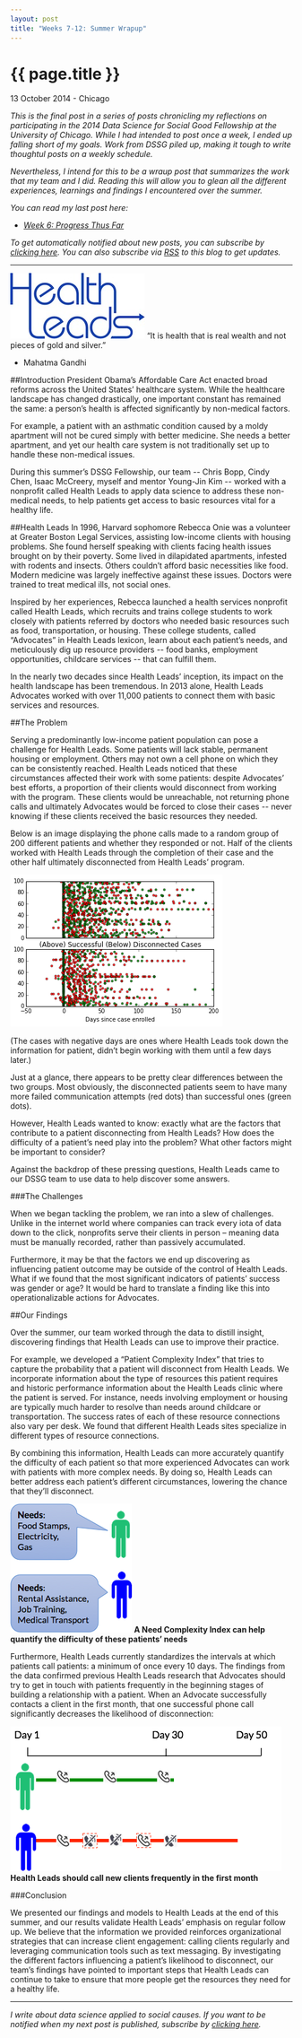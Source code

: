 ```yaml
---
layout: post
title: "Weeks 7-12: Summer Wrapup"
---
```


{{ page.title }}
================

<p class="meta">13 October 2014 - Chicago</p>

*This is the final post in a series of posts chronicling my reflections on participating in the 2014 Data Science for Social Good Fellowship at the University of Chicago. While I had intended to post once a week, I ended up falling short of my goals. Work from DSSG piled up, making it tough to write thoughtul posts on a weekly schedule.* 

*Nevertheless, I intend for this to be a wraup post that summarizes the work that my team and I did. Reading this will allow you to glean all the different experiences, learnings and findings I encountered over the summer.*  

*You can read my last post here:*

- [*Week 6: Progress Thus Far*](http://carlshan.com/2014/07/12/dssg-week6.html)

*To get automatically notified about new posts, you can subscribe by [clicking here](https://carlshan.wufoo.com/forms/join-other-readers/). You can also subscribe via [RSS](http://feeds.feedburner.com/carlshan) to this blog to get updates.*

------
![Health Leads](images/health_leads_logo.png)
“It is health that is real wealth and not pieces of gold and silver.” 
- Mahatma Gandhi

##Introduction
President Obama’s Affordable Care Act enacted broad reforms across the United States’ healthcare system. While the healthcare landscape has changed drastically, one important constant has remained the same: a person’s health is affected significantly by non-medical factors. 

For example, a patient with an asthmatic condition caused by a moldy apartment will not be cured simply with better medicine. She needs a better apartment, and yet our health care system is not traditionally set up to handle these non-medical issues.

During this summer’s DSSG Fellowship, our team -- Chris Bopp, Cindy Chen, Isaac McCreery, myself and mentor Young-Jin Kim -- worked with a nonprofit called Health Leads to apply data science to address these non-medical needs, to help patients get access to basic resources vital for a healthy life.

##Health Leads
In 1996, Harvard sophomore Rebecca Onie was a volunteer at Greater Boston Legal Services, assisting low-income clients with housing problems. She found herself speaking with clients facing health issues brought on by their poverty. Some lived in dilapidated apartments, infested with rodents and insects. Others couldn’t afford basic necessities like food. Modern medicine was largely ineffective against these issues. Doctors were trained to treat medical ills, not social ones.

Inspired by her experiences, Rebecca launched a health services nonprofit called Health Leads, which recruits and trains college students to work closely with patients referred by doctors who needed basic resources such as food, transportation, or housing. These college students, called “Advocates” in Health Leads lexicon, learn about each patient’s needs, and meticulously dig up resource providers -- food banks, employment opportunities, childcare services -- that can fulfill them. 

In the nearly two decades since Health Leads’ inception, its impact on the health landscape has been tremendous. In 2013 alone, Health Leads Advocates worked with over 11,000 patients to connect them with basic services and resources.

##The Problem

Serving a predominantly low-income patient population can pose a challenge for Health Leads. Some patients will lack stable, permanent housing or employment. Others may not own a cell phone on which they can be consistently reached. Health Leads noticed that these circumstances affected their work with some patients: despite Advocates’ best efforts, a proportion of their clients would disconnect from working with the program. These clients would be unreachable, not returning phone calls and ultimately Advocates would be forced to close their cases -- never knowing if these clients received the basic resources they needed.
 
Below is an image displaying the phone calls made to a random group of 200 different patients and whether they responded or not. Half of the clients worked with Health Leads through the completion of their case and the other half ultimately disconnected from Health Leads’ program. 

![Patient Disconnection vs. Success](images/success_disconnect.png)

(The cases with negative days are ones where Health Leads took down the information for patient, didn’t begin working with them until a few days later.)

Just at a glance, there appears to be pretty clear differences between the two groups. Most obviously, the disconnected patients seem to have many more failed communication attempts (red dots) than successful ones (green dots).
 
However, Health Leads wanted to know: exactly what are the factors that contribute to a patient disconnecting from Health Leads? How does the difficulty of a patient’s need play into the problem? What other factors might be important to consider?
 
Against the backdrop of these pressing questions, Health Leads came to our DSSG team to use data to help discover some answers.

###The Challenges

When we began tackling the problem, we ran into a slew of challenges. Unlike in the internet world where companies can track every iota of data down to the click, nonprofits serve their clients in person – meaning data must be manually recorded, rather than passively accumulated.
 
Furthermore, it may be that the factors we end up discovering as influencing patient outcome may be outside of the control of Health Leads. What if we found that the most significant indicators of patients’ success was gender or age? It would be hard to translate a finding like this into operationalizable actions for Advocates.

##Our Findings

Over the summer, our team worked through the data to distill insight, discovering findings that Health Leads can use to improve their practice.
 
For example, we developed a “Patient Complexity Index” that tries to capture the probability that a patient will disconnect from Health Leads. We incorporate information about the type of resources this patient requires and historic performance information about the Health Leads clinic where the patient is served. For instance, needs involving employment or housing are typically much harder to resolve than needs around childcare or transportation. The success rates of each of these resource connections also vary per desk. We found that different Health Leads sites specialize in different types of resource connections.

By combining this information, Health Leads can more accurately quantify the difficulty of each patient so that more experienced Advocates can work with patients with more complex needs. By doing so, Health Leads can better address each patient’s different circumstances, lowering the chance that they’ll disconnect.

![Patient Needs](images/patient_needs.png)
**A Need Complexity Index can help quantify the difficulty of these patients’ needs**

Furthermore, Health Leads currently standardizes the intervals at which patients call patients: a minimum of once every 10 days. The findings from the data confirmed previous Health Leads research that  Advocates should try to get in touch with patients frequently in the beginning stages of building a relationship with a patient. When an Advocate successfully contacts a client in the first month, that one successful phone call significantly decreases the likelihood of disconnection:

![Call Frequency](images/patient_call_frequency.png)
**Health Leads should call new clients frequently in the first month**

###Conclusion

We presented our findings and models to Health Leads at the end of this summer, and our results validate Health Leads’ emphasis on regular follow up. We believe that the information we provided reinforces organizational strategies that can increase client engagement: calling clients regularly and leveraging communication tools such as text messaging. By investigating the different factors influencing a patient’s likelihood to disconnect, our team’s findings have pointed to important steps that Health Leads can continue to take to ensure that more people get the resources they need for a healthy life.

----

*I write about data science applied to social causes. If you want to be notified when my next post is published, subscribe by [clicking here](https://carlshan.wufoo.com/forms/join-other-readers/).*
